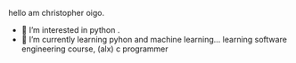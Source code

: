 hello am christopher oigo.
- 👀 I’m interested in python .
- 🌱 I’m currently learning  pyhon and machine learning...
learning software engineering course, (alx)
c programmer

